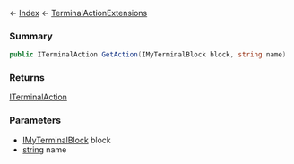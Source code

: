 ← [Index](Api-Index) ← [TerminalActionExtensions](Sandbox.Game.Gui.TerminalActionExtensions)

### Summary

```csharp
public ITerminalAction GetAction(IMyTerminalBlock block, string name)
```

### Returns

[ITerminalAction](Sandbox.ModAPI.Interfaces.ITerminalAction)

### Parameters

* [IMyTerminalBlock](Sandbox.ModAPI.Ingame.IMyTerminalBlock) block
* [string](https://docs.microsoft.com/en-us/dotnet/api/system.string?view=netframework-4.6) name
